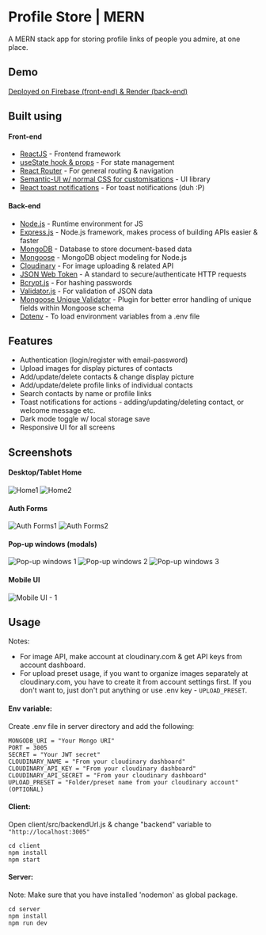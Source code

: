 # Profile Store | MERN

A MERN stack app for storing profile links of people you admire, at one place.

## Demo

[Deployed on Firebase (front-end) & Render (back-end)](https://profile-store-4e872.web.app/)

## Built using

#### Front-end

- [ReactJS](https://reactjs.org/) - Frontend framework
- [useState hook & props](https://reactjs.org/docs/hooks-state.html) - For state management
- [React Router](https://reactrouter.com/) - For general routing & navigation
- [Semantic-UI w/ normal CSS for customisations](https://react.semantic-ui.com/) - UI library
- [React toast notifications](https://jossmac.github.io/react-toast-notifications/) - For toast notifications (duh :P)

#### Back-end

- [Node.js](https://nodejs.org/en/) - Runtime environment for JS
- [Express.js](https://expressjs.com/) - Node.js framework, makes process of building APIs easier & faster
- [MongoDB](https://www.mongodb.com/) - Database to store document-based data
- [Mongoose](https://mongoosejs.com/) - MongoDB object modeling for Node.js
- [Cloudinary](https://cloudinary.com/) - For image uploading & related API
- [JSON Web Token](https://jwt.io/) - A standard to secure/authenticate HTTP requests
- [Bcrypt.js](https://www.npmjs.com/package/bcryptjs) - For hashing passwords
- [Validator.js](https://www.npmjs.com/package/validator) - For validation of JSON data
- [Mongoose Unique Validator](https://www.npmjs.com/package/mongoose-unique-validator) - Plugin for better error handling of unique fields within Mongoose schema
- [Dotenv](https://www.npmjs.com/package/dotenv) - To load environment variables from a .env file

## Features

- Authentication (login/register with email-password)
- Upload images for display pictures of contacts
- Add/update/delete contacts & change display picture
- Add/update/delete profile links of individual contacts
- Search contacts by name or profile links
- Toast notifications for actions - adding/updating/deleting contact, or welcome message etc.
- Dark mode toggle w/ local storage save
- Responsive UI for all screens

## Screenshots

#### Desktop/Tablet Home

![Home1](https://github.com/ramonfrombr/mern-profile-store/blob/master/screenshots/desktop-tablet-1.png)
![Home2](https://github.com/ramonfrombr/mern-profile-store/blob/master/screenshots/desktop-tablet-2.png)

#### Auth Forms

![Auth Forms1](https://github.com/ramonfrombr/mern-profile-store/blob/master/screenshots/auth-forms-1.png)
![Auth Forms2](https://github.com/ramonfrombr/mern-profile-store/blob/master/screenshots/auth-forms-1.png)

#### Pop-up windows (modals)

![Pop-up windows 1](https://github.com/ramonfrombr/mern-profile-store/blob/master/screenshots/modals-1.png)
![Pop-up windows 2](https://github.com/ramonfrombr/mern-profile-store/blob/master/screenshots/modals-2.png)
![Pop-up windows 3](https://github.com/ramonfrombr/mern-profile-store/blob/master/screenshots/modals-3.png)

#### Mobile UI

![Mobile UI - 1](https://github.com/ramonfrombr/mern-profile-store/blob/master/screenshots/mobile-1.png)

## Usage

Notes:

- For image API, make account at cloudinary.com & get API keys from account dashboard.
- For upload preset usage, if you want to organize images separately at cloudinary.com, you have to create it from account settings first. If you don't want to, just don't put anything or use .env key - `UPLOAD_PRESET`.

#### Env variable:

Create .env file in server directory and add the following:

```
MONGODB_URI = "Your Mongo URI"
PORT = 3005
SECRET = "Your JWT secret"
CLOUDINARY_NAME = "From your cloudinary dashboard"
CLOUDINARY_API_KEY = "From your cloudinary dashboard"
CLOUDINARY_API_SECRET = "From your cloudinary dashboard"
UPLOAD_PRESET = "Folder/preset name from your cloudinary account" (OPTIONAL)
```

#### Client:

Open client/src/backendUrl.js & change "backend" variable to `"http://localhost:3005"`

```
cd client
npm install
npm start
```

#### Server:

Note: Make sure that you have installed 'nodemon' as global package.

```
cd server
npm install
npm run dev
```
